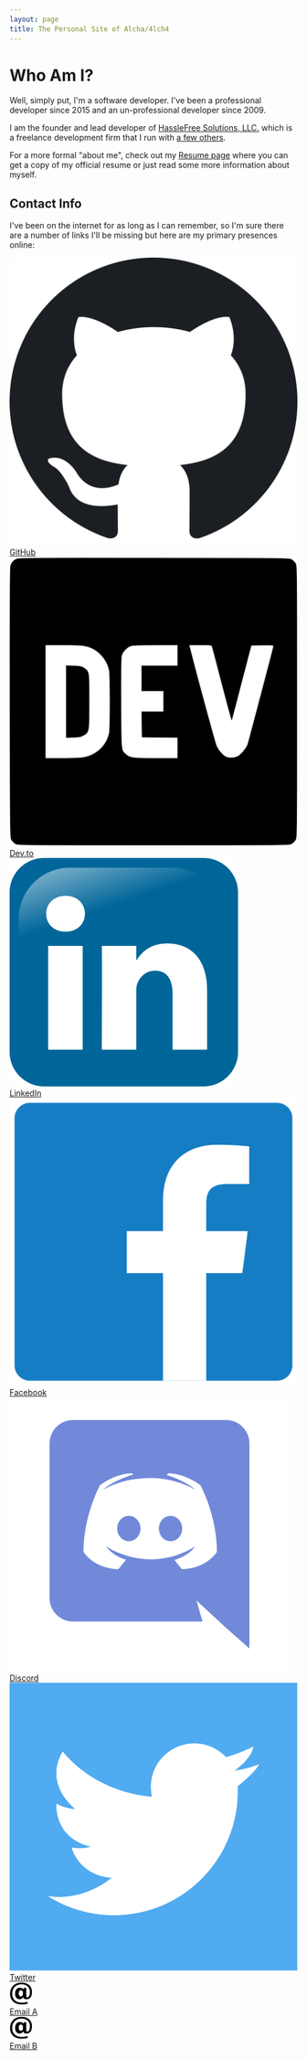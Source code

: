 ```yaml
---
layout: page
title: The Personal Site of Alcha/4lch4
---
```


# Who Am I?

Well, simply put, I'm a software developer. I've been a professional developer since 2015 and an un-professional developer since 2009.

I am the founder and lead developer of [HassleFree Solutions, LLC.][00] which is a freelance development firm that I run with [a few others][01].

For a more formal "about me", check out my [Resume page][02] where you can get a copy of my official resume or just read some more information about myself.

## Contact Info

I've been on the internet for as long as I can remember, so I'm sure there are a number of links I'll be missing but here are my primary presences online:

[00]: https://hasslefree.solutions
[01]: https://hasslefree.solutions/#the-team
[02]: /resume

<div class="contactContainer">
  <!-- 4 columns at 20% height/width and 2.5% margins all around -->

  <div class="contact">
    <a href="https://github.com/Alcha" target="_blank">
        <img alt="GitHub Logo" src="/assets/img/github.svg" />
    </a>
    <div class="contactSite">
      <a href="https://github.com/Alcha" target="_blank">GitHub</a>
    </div>
  </div>

  <div class="contact">
    <a href="https://dev.to/Alcha" target="_blank">
      <img alt="Dev.to Logo" src="/assets/img/dev.to.svg" />
    </a>                                                                        
    <div class="contactSite">
      <a href="https://dev.to/Alcha" target="_blank">Dev.to</a>
    </div>
  </div>

  <div class="contact">
    <a href="https://www.linkedin.com/in/devin-leaman-49622429/" target="_blank">
      <img alt="LinkedIn Logo" src="/assets/img/linkedin.svg" />
    </a>
    <div class="contactSite">
      <a href="https://www.linkedin.com/in/devin-leaman-49622429/" target="_blank">LinkedIn</a>
    </div>
  </div>

  <div class="contact">
    <a href="https://www.facebook.com/4lch4" target="_blank">
        <img alt="Facebook Logo" src="/assets/img/facebook.svg" />
    </a>
    <div class="contactSite">
      <a href="https://www.facebook.com/4lch4" target="_blank">Facebook</a>
    </div>
  </div>
</div>

<div class="contactContainer">
  <!-- 4 columns at 20% height/width and 2.5% margins all around -->

  <div class="contact">
    <a href="https://discord.gg/W72x4Ks" target="_blank">
        <img alt="Discord Logo" src="/assets/img/discord.svg" />
    </a>                                                                    
    <div class="contactSite">
      <a href="https://discord.gg/W72x4Ks" target="_blank">Discord</a>
    </div>
  </div>

  <div class="contact">
    <a href="https://twitter.com/4lch4" target="_blank">
      <img alt="Twitter Logo" src="/assets/img/twitter.svg" />
    </a>
    <div class="contactSite">
      <a href="https://twitter.com/4lch4" target="_blank">Twitter</a>
    </div>
  </div>

  <div class="contact">
    <a href="mailto:alcha@hassleree.solutions">
      <img alt="Email Logo" src="/assets/img/email.svg" />
    </a>
    <div class="contactSite">
      <a href="mailto:alcha@hassleree.solutions">Email A</a>
    </div>
  </div>

  <div class="contact">
    <a href="mailto:dleaman212@gmail.com">
      <img alt="Email Logo" src="/assets/img/email.svg" />
    </a>
    <div class="contactSite">
      <a href="mailto:dleaman212@gmail.com">Email B</a>
    </div>
  </div>

</div>

